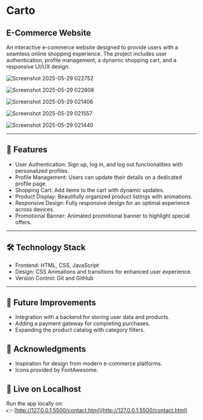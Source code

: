 # Carto
## E-Commerce Website

An interactive e-commerce website designed to provide users with a seamless online shopping experience. The project includes user authentication, profile management, a dynamic shopping cart, and a responsive UI/UX design.

![Screenshot 2025-05-29 022752](https://github.com/user-attachments/assets/dec01b27-ed38-4fb0-81b7-3178b47d0b2c)


![Screenshot 2025-05-29 022808](https://github.com/user-attachments/assets/6af7ce76-485b-4a80-a2e5-2574249a9a17)


![Screenshot 2025-05-29 021406](https://github.com/user-attachments/assets/128a8dad-ab81-4524-be32-001b393f9ff6)


![Screenshot 2025-05-29 021557](https://github.com/user-attachments/assets/d0040785-42db-40c4-9a49-49e8645aa544)


![Screenshot 2025-05-29 021440](https://github.com/user-attachments/assets/6bc98059-173f-4250-a420-77070643a872)



-----

## 🚀 Features

- User Authentication: Sign up, log in, and log out functionalities with personalized profiles.
- Profile Management: Users can update their details on a dedicated profile page.
- Shopping Cart: Add items to the cart with dynamic updates.
- Product Display: Beautifully organized product listings with animations.
- Responsive Design: Fully responsive design for an optimal experience across devices.
- Promotional Banner: Animated promotional banner to highlight special offers.

-----

## 🛠️ Technology Stack

- Frontend: HTML, CSS, JavaScript
- Design: CSS Animations and transitions for enhanced user experience.
- Version Control: Git and GitHub

-----

## 🎯 Future Improvements

- Integration with a backend for storing user data and products.
- Adding a payment gateway for completing purchases.
- Expanding the product catalog with category filters.

## 🤝 Acknowledgments

- Inspiration for design from modern e-commerce platforms.
- Icons provided by FontAwesome.

## 🚀 Live on Localhost

Run the app locally on:  
👉 [http://127.0.0.1:5500/contact.html](http://127.0.0.1:5500/contact.html)
